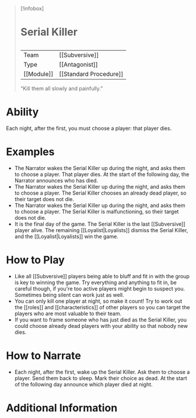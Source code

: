 > [!infobox]
> # Serial Killer
> ######
> |  |  |
> | ---- | ---- |
> | Team | [[Subversive]] |
> | Type | [[Antagonist]] |
> | [[Module]] | [[Standard Procedure]] |
>  “Kill them all slowly and painfully.”
# Ability
Each night, after the first, you must choose a player: that player dies.

# Examples
- The Narrator wakes the Serial Killer up during the night, and asks them to choose a player. That player dies. At the start of the following day, the Narrator announces who has died.
- The Narrator wakes the Serial Killer up during the night, and asks them to choose a player. The Serial Killer chooses an already dead player, so their target does not die.
- The Narrator wakes the Serial Killer up during the night, and asks them to choose a player. The Serial Killer is malfunctioning, so their target does not die.
- It is the final day of the game. The Serial Killer is the last [[Subversive]] player alive. The remaining [[Loyalist|Loyalists]] dismiss the Serial Killer, and the [[Loyalist|Loyalists]] win the game.

# How to Play
- Like all [[Subversive]] players being able to bluff and fit in with the group is key to winning the game. Try everything and anything to fit in, be careful though, if you're too active players might begin to suspect you. Sometimes being silent can work just as well.
- You can only kill one player at night, so make it count! Try to work out the [[roles]] and [[characteristics]] of other players so you can target the players who are most valuable to their team.
- If you want to frame someone who has just died as the Serial Killer, you could choose already dead players with your ability so that nobody new dies.

# How to Narrate
- Each night, after the first, wake up the Serial Killer. Ask them to choose a player. Send them back to sleep. Mark their choice as dead. At the start of the following day announce which player died at night.

# Additional Information
